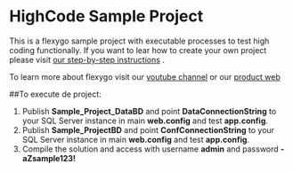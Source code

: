 # HighCode Sample Project

This is a flexygo sample project with executable processes to test high coding functionally. If you want to lear how to create your own project please visit [our step-by-step instructions](https://nuget.flexygo.com/develop/readme.html) .

To learn more about flexygo visit our [youtube channel](https://www.youtube.com/watch?v=ttcadOncjAM&list=PLNXy4eLtYnza8BJWQ-iB5hLAs2-VVpxPP) or our [product web ](https://www.flexygo.com)

##To execute de project:

1. Publish **Sample_Project_DataBD** and point **DataConnectionString** to your SQL Server instance in main **web.config** and test **app.config**.
2. Publish **Sample_ProjectBD** and point **ConfConnectionString** to your SQL Server instance in main **web.config** and test **app.config**.
3. Compile the solution and access with username **admin** and password **-aZsample123!**
